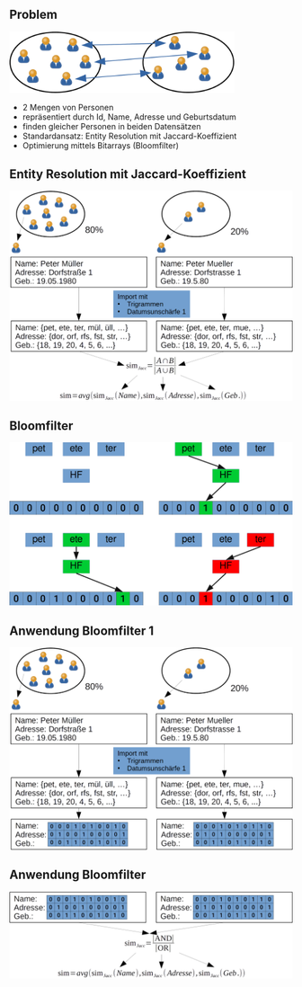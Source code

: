 ## Problem

<img
	src="Bilder/Problem.png"
	alt="Problem"
	style="width: 400px;"/>

- 2 Mengen von Personen
- repräsentiert durch Id, Name, Adresse und Geburtsdatum
- finden gleicher Personen in beiden Datensätzen
- Standardansatz: Entity Resolution mit Jaccard-Koeffizient
- Optimierung mittels Bitarrays (Bloomfilter)

## Entity Resolution mit Jaccard-Koeffizient

![Jaccard-Koeffizient](Bilder/Jaccard-Koeffizient_mit_Formel.png)

## Bloomfilter

![Example insert](Bilder/bloomfilter_example_insert.png)

## Anwendung Bloomfilter 1

![Bloomfilter-Ansatz](Bilder/Jaccard-Koeffizient_Bloomfilter_1.png)

## Anwendung Bloomfilter

![Bloomfilter-Ansatz](Bilder/Jaccard-Koeffizient_Bloomfilter_2.png)

